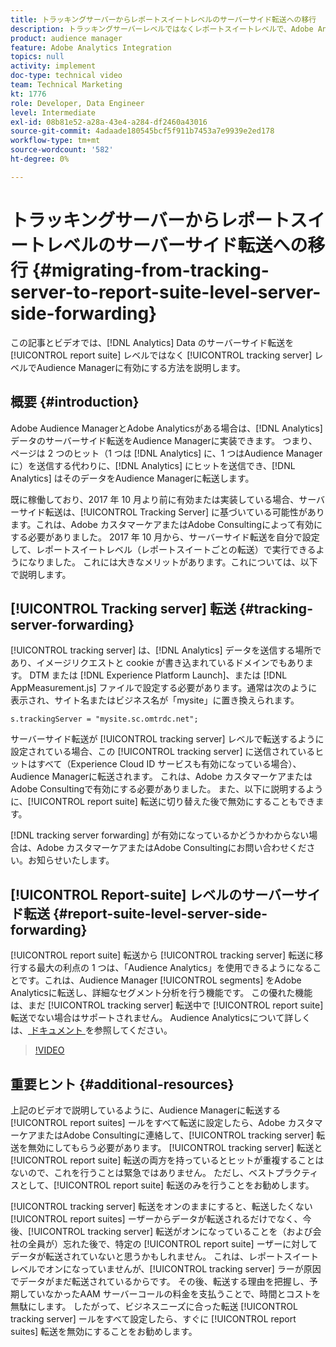 ```yaml
---
title: トラッキングサーバーからレポートスイートレベルのサーバーサイド転送への移行
description: トラッキングサーバーレベルではなくレポートスイートレベルで、Adobe Analytics データのサーバーサイド転送をAudience Managerに対して有効にする方法を説明します。
product: audience manager
feature: Adobe Analytics Integration
topics: null
activity: implement
doc-type: technical video
team: Technical Marketing
kt: 1776
role: Developer, Data Engineer
level: Intermediate
exl-id: 08b81e52-a28a-43e4-a284-df2460a43016
source-git-commit: 4adaade180545bcf5f911b7453a7e9939e2ed178
workflow-type: tm+mt
source-wordcount: '582'
ht-degree: 0%

---
```


# トラッキングサーバーからレポートスイートレベルのサーバーサイド転送への移行 {#migrating-from-tracking-server-to-report-suite-level-server-side-forwarding}

この記事とビデオでは、[!DNL Analytics] Data のサーバーサイド転送を [!UICONTROL report suite] レベルではなく [!UICONTROL tracking server] レベルでAudience Managerに有効にする方法を説明します。

## 概要 {#introduction}

Adobe Audience ManagerとAdobe Analyticsがある場合は、[!DNL Analytics] データのサーバーサイド転送をAudience Managerに実装できます。 つまり、ページは 2 つのヒット（1 つは [!DNL Analytics] に、1 つはAudience Managerに）を送信する代わりに、[!DNL Analytics] にヒットを送信でき、[!DNL Analytics] はそのデータをAudience Managerに転送します。

既に稼働しており、2017 年 10 月より前に有効または実装している場合、サーバーサイド転送は、[!UICONTROL Tracking Server] に基づいている可能性があります。これは、Adobe カスタマーケアまたはAdobe Consultingによって有効にする必要がありました。 2017 年 10 月から、サーバーサイド転送を自分で設定して、レポートスイートレベル（レポートスイートごとの転送）で実行できるようになりました。 これには大きなメリットがあります。これについては、以下で説明します。

## [!UICONTROL Tracking server] 転送 {#tracking-server-forwarding}

[!UICONTROL tracking server] は、[!DNL Analytics] データを送信する場所であり、イメージリクエストと cookie が書き込まれているドメインでもあります。 DTM または [!DNL Experience Platform Launch]、または [!DNL AppMeasurement.js] ファイルで設定する必要があります。通常は次のように表示され、サイト名またはビジネス名が「mysite」に置き換えられます。

`s.trackingServer = "mysite.sc.omtrdc.net";`

サーバーサイド転送が [!UICONTROL tracking server] レベルで転送するように設定されている場合、この [!UICONTROL tracking server] に送信されているヒットはすべて（Experience Cloud ID サービスも有効になっている場合）、Audience Managerに転送されます。 これは、Adobe カスタマーケアまたはAdobe Consultingで有効にする必要がありました。 また、以下に説明するように、[!UICONTROL report suite] 転送に切り替えた後で無効にすることもできます。

[!DNL tracking server forwarding] が有効になっているかどうかわからない場合は、Adobe カスタマーケアまたはAdobe Consultingにお問い合わせください。お知らせいたします。

## [!UICONTROL Report-suite] レベルのサーバーサイド転送 {#report-suite-level-server-side-forwarding}

[!UICONTROL report suite] 転送から [!UICONTROL tracking server] 転送に移行する最大の利点の 1 つは、「Audience Analytics」を使用できるようになることです。これは、Audience Manager [!UICONTROL segments] をAdobe Analyticsに転送し、詳細なセグメント分析を行う機能です。 この優れた機能は、まだ [!UICONTROL tracking server] 転送中で [!UICONTROL report suite] 転送でない場合はサポートされません。 Audience Analyticsについて詳しくは、[ ドキュメント ](https://experienceleague.adobe.com/docs/analytics/integration/audience-analytics/mc-audiences-aam.html?lang=ja) を参照してください。

>[!VIDEO](https://video.tv.adobe.com/v/23701/?quality=12)

## 重要ヒント {#additional-resources}

上記のビデオで説明しているように、Audience Managerに転送する [!UICONTROL report suites] ールをすべて転送に設定したら、Adobe カスタマーケアまたはAdobe Consultingに連絡して、[!UICONTROL tracking server] 転送を無効にしてもらう必要があります。 [!UICONTROL tracking server] 転送と [!UICONTROL report suite] 転送の両方を持っているとヒットが重複することはないので、これを行うことは緊急ではありません。 ただし、ベストプラクティスとして、[!UICONTROL report suite] 転送のみを行うことをお勧めします。

[!UICONTROL tracking server] 転送をオンのままにすると、転送したくない [!UICONTROL report suites] ーザーからデータが転送されるだけでなく、今後、[!UICONTROL tracking server] 転送がオンになっていることを（および会社の全員が）忘れた後で、特定の [!UICONTROL report suite] ーザーに対してデータが転送されていないと思うかもしれません。 これは、レポートスイートレベルでオンになっていませんが、[!UICONTROL tracking server] ラーが原因でデータがまだ転送されているからです。 その後、転送する理由を把握し、予期していなかったAAM サーバーコールの料金を支払うことで、時間とコストを無駄にします。 したがって、ビジネスニーズに合った転送 [!UICONTROL tracking server] ールをすべて設定したら、すぐに [!UICONTROL report suites] 転送を無効にすることをお勧めします。
